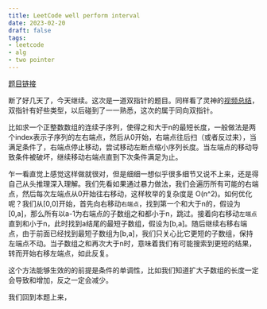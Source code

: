 ```yaml
---
title: LeetCode well perform interval
date: 2023-02-20
draft: false
tags:
- leetcode
- alg
- two pointer
---
```


[题目链接](https://leetcode.cn/problems/longest-well-performing-interval/)

断了好几天了，今天继续。这次是一道双指针的题目。同样看了灵神的[视频总结](https://www.bilibili.com/video/BV1hd4y1r7Gq/?spm_id_from=333.788&vd_source=e4ee1e17d171cc432d21d8cdef407806)，双指针有好些类型，以后碰到了一一熟悉，这次的属于同向双指针。

比如求一个正整数数组的连续子序列，使得之和大于n的最短长度，一般做法是两个index表示子序列的左右端点，然后从0开始，右端点往后扫（或者反过来），当满足条件了，右端点停止移动，尝试移动左断点缩小序列长度。当左端点的移动导致条件被破坏，继续移动右端点直到下次条件满足为止。

乍一看直觉上感觉这样做就很对，但是细细一想似乎很多细节又说不上来，还是得自己从头推理深入理解。我们先看如果通过暴力做法，我们会遍历所有可能的右端点，然后每次左端点从0开始往右移动，这样枚举的复杂度是 O(n^2)。如何优化呢？我们从[0,0]开始，首先向右移动`右端点`，找到第一个和大于n的，假设为[0,a]，那么所有以a-1为右端点的子数组之和都小于n，跳过。接着向右移动`左端点`直到和小于n，此时找到a结尾的最短子数组，假设为[b,a]。随后继续右移右端点，由于前面已经找到最短子数组为[b,a]，我们只关心比它更短的子数组，保持左端点不动。当子数组之和再次大于n时，意味着我们有可能搜索到更短的结果，转而开始右移左端点，如此反复。

这个方法能够生效的的前提是条件的单调性，比如我们知道扩大子数组的长度一定会导致和增加，反之一定会减少。

我们回到本题上来，
